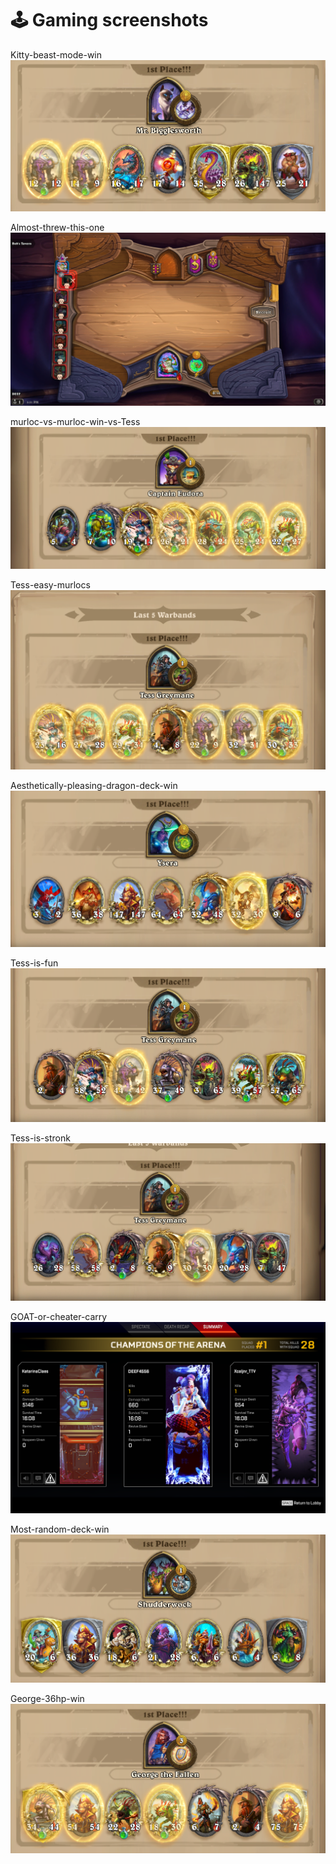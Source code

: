 # :joystick: Gaming screenshots

Kitty-beast-mode-win
![kitty-beast-mode-win](kitty-beast-mode-win.png)

Almost-threw-this-one
![almost-threw-this-one](almost-threw-this-one.png)

murloc-vs-murloc-win-vs-Tess
![murloc-vs-murloc-win-vs-Tess](murloc-vs-murloc-win-vs-Tess.png)

Tess-easy-murlocs
![Tess-easy-murlocs](tess-easy-murlocs.png)

Aesthetically-pleasing-dragon-deck-win
![Aesthetically-pleasing-dragon-deck-win](aesthetically-pleasing-dragon-deck-win.png)

Tess-is-fun
![Tess-is-fun](Tess-is-fun.png)

Tess-is-stronk
![Tess-is-stronk](Tess-is-stronk.png)

GOAT-or-cheater-carry
![GOAT-or-cheater-carry](goat-or-cheater-carry.png)

Most-random-deck-win
![Most-random-deck-win](most-random-deck-win.png)

George-36hp-win
![George-36hp-win](George-36hp-win.png)
